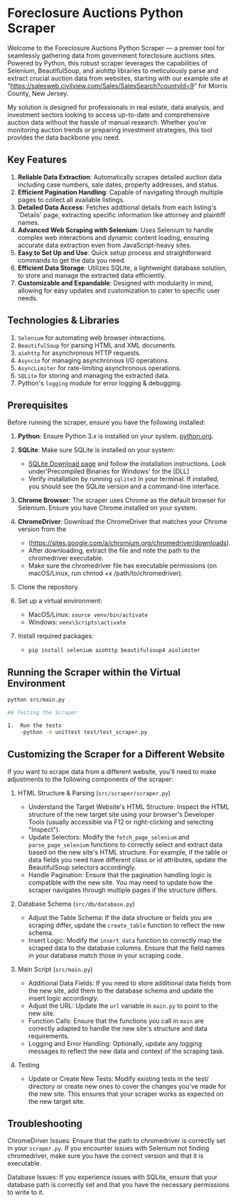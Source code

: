 # Foreclosure Auctions Python Scraper

Welcome to the Foreclosure Auctions Python Scraper — a premier tool for
seamlessly gathering data from government foreclosure auctions sites.
Powered by Python, this robust scraper leverages the capabilities of Selenium, BeautifulSoup, and aiohttp libraries to meticulously parse and
extract crucial auction data from websites, starting with our example
site at "https://salesweb.civilview.com/Sales/SalesSearch?countyId=9"
for Morris County, New Jersey.

My solution is designed for professionals in real estate, data analysis,
and investment sectors looking to access up-to-date and comprehensive
auction data without the hassle of manual research. Whether you're
monitoring auction trends or preparing investment strategies, this tool
provides the data backbone you need.

## Key Features

1.  **Reliable Data Extraction**: Automatically scrapes detailed auction data
    including case numbers, sale dates, property addresses, and status.
2.  **Efficient Pagination Handling**: Capable of navigating through multiple pages to
    collect all available listings.
3.  **Detailed Data Access**: Fetches additional details from each listing's 'Details'
    page, extracting specific information like attorney and plaintiff names.
4.  **Advanced Web Scraping with Selenium**: Uses Selenium to handle complex web
    interactions and dynamic content loading, ensuring accurate data extraction even
    from JavaScript-heavy sites.
5.  **Easy to Set Up and Use**: Quick setup process and straightforward commands
    to get the data you need.
6.  **Efficient Data Storage**: Utilizes SQLite, a lightweight database solution,
    to store and manage the extracted data efficiently.
7.  **Customizable and Expandable**: Designed with modularity in mind, allowing
    for easy updates and customization to cater to specific user needs.

## Technologies & Libraries

1.  `Selenium` for automating web browser interactions.
2.  `BeautifulSoup` for parsing HTML and XML documents.
3.  `aiohttp` for asynchronous HTTP requests.
4.  `Asyncio` for managing asynchronous I/O operations.
5.  `AsyncLimiter` for rate-limiting asynchronous operations.
6.  `SQLite` for storing and managing the extracted data.
7.  Python's `logging` module for error logging & debugging.

## Prerequisites

Before running the scraper, ensure you have the following installed:

1. **Python**: Ensure Python 3.x is installed on your system. [python.org](https://www.python.org/downloads/).
2. **SQLite**: Make sure SQLite is installed on your system:

   - [SQLite Download page](https://sqlite.org/download.html) and follow the installation instructions.
     Look under'Precompiled Binaries for Windows' for the [DLL]
   - Verify installation by running `sqlite3` in your terminal. If installed, you should see the SQLite version and a command-line interface.

3. **Chrome Browser**: The scraper uses Chrome as the default browser for Selenium. Ensure you have Chrome
   installed on your system.

4. **ChromeDriver**: Download the ChromeDriver that matches your Chrome version from the

   - (https://sites.google.com/a/chromium.org/chromedriver/downloads).
   - After downloading, extract the file and note the path to the chromedriver executable.
   - Make sure the chromedriver file has executable permissions (on macOS/Linux, run chmod +x /path/to/chromedriver).

5. Clone the repository.
6. Set up a virtual environment:
   - MacOS/Linux: `source venv/bin/activate`
   - Windows: `venv\Scripts\activate`
7. Install required packages:
   - `pip install selenium aiohttp beautifulsoup4 aiolimiter`

## Running the Scraper within the Virtual Environment

```bash
python src/main.py

## Testing the Scraper

1.  Run the tests
    -python -m unittest test/test_scraper.py
```

## Customizing the Scraper for a Different Website

If you want to scrape data from a different website, you'll need to make adjustments to the following components of the scraper:

1. HTML Structure & Parsing (`src/scraper/scraper.py`)

   - Understand the Target Website's HTML Structure: Inspect the HTML structure of the new target site using your browser's Developer Tools (usually accessible via F12 or right-clicking and selecting "Inspect").
   - Update Selectors: Modify the `fetch_page_selenium` and `parse_page_selenium` functions to correctly select and extract data based on the new site's HTML structure.
     For example, if the table or data fields you need have different class or id attributes, update the BeautifulSoup selectors accordingly.
   - Handle Pagination: Ensure that the pagination handling logic is compatible with the new site. You may need to update how the scraper navigates through multiple pages if the structure differs.

2. Database Schema (`src/db/database.py`)

   - Adjust the Table Schema: If the data structure or fields you are scraping differ, update the `create_table` function to reflect the new schema.
   - Insert Logic: Modify the `insert_data` function to correctly map the scraped data to the database columns. Ensure that the field names in your database match those in your scraping code.

3. Main Script (`src/main.py`)

   - Additional Data Fields: If you need to store additional data fields from the new site, add them to the database schema and update the insert logic accordingly.
   - Adjust the URL: Update the `url` variable in `main.py` to point to the new site.
   - Function Calls: Ensure that the functions you call in `main` are correctly adapted to handle the new site's structure and data requirements.
   - Logging and Error Handling: Optionally, update any logging messages to reflect the new data and context of the scraping task.

4. Testing
   - Update or Create New Tests: Modify existing tests in the test/ directory or create new ones to cover the changes you've made for the new site. This ensures that your scraper works as expected on the new target site.

## Troubleshooting

ChromeDriver Issues: Ensure that the path to chromedriver is correctly set in your `scraper.py`. If you encounter issues with Selenium not finding chromedriver, make sure you have the correct version and that it is executable.

Database Issues: If you experience issues with SQLite, ensure that your database path is correctly set and that you have the necessary permissions to write to it.

